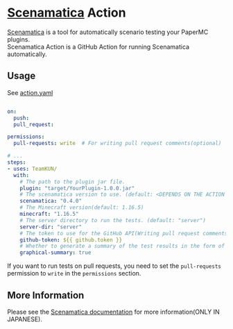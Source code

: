 # [Scenamatica](https://github.com/TeamKun/Scenamatica) Action

[Scenamatica](https://github.com/TeamKun/Scenamatica) is a tool for automatically scenario testing your PaperMC plugins.  
Scenamatica Action is a GitHub Action for running Scenamatica automatically.

## Usage

See [action.yaml](./action.yaml)

```yaml

on:
  push:
  pull_request:

permissions:
  pull-requests: write  # For writing pull request comments(optional)

# ...
steps:
- uses: TeamKUN/
  with:
    # The path to the plugin jar file.
    plugin: "target/YourPlugin-1.0.0.jar"
    # The scenamatica version to use. (default: <DEPENDS ON THE ACTION VERSION>)
    scenamatica: "0.4.0"
    # The Minecraft version(default: 1.16.5)
    minecraft: "1.16.5"
    # The server directory to run the tests. (default: "server")
    server-dir: "server"
    # The token to use for the GitHub API(Writing pull request comments). (default: ${{ github.token }})
    github-token: ${{ github.token }}
    # Whether to generate a summary of the test results in the form of a graph.
    graphical-summary: true
```

If you want to run tests on pull requests, you need to set the `pull-requests` permission to `write` in the `permissions` section.

## More Information

Please see the [Scenamatica documentation](https://scenamatica.kunlab.org/) for more information\(ONLY IN JAPANESE).
